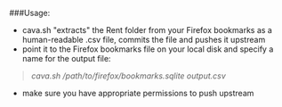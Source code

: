 ###Usage:

- cava.sh "extracts" the Rent folder from your Firefox bookmarks as a human-readable .csv file, commits the file and pushes it upstream
- point it to the Firefox bookmarks file on your local disk and specify a name for the output file:
> *cava.sh /path/to/firefox/bookmarks.sqlite output.csv*

- make sure you have appropriate permissions to push upstream
